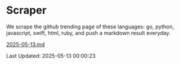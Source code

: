# Scraper

We scrape the github trending page of these languages: go, python, javascript, swift, html, ruby, and push a markdown result everyday.

[2025-05-13.md](https://github.com/henson/Scraper/blob/master/2025-05-13.md)

Last Updated: 2025-05-13 00:00:23